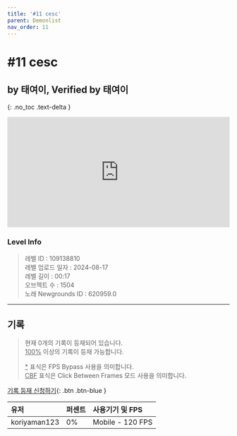 ```yaml
---   
title: '#11 cesc'   
parent: Demonlist   
nav_order: 11   
---
```

# #11 cesc   
## by 태여이, Verified by 태여이   
{: .no_toc .text-delta }   
<p>
<iframe allow="accelerometer; autoplay; clipboard-write; encrypted-media; gyroscope; picture-in-picture" allowfullscreen="true" frameborder="0" height="250px" src="https://www.youtube.com/embed/k-9_WIZX1Lc" width="100%"></iframe>
</p>

### Level Info
> 레벨 ID : 109138810   
> 레벨 업로드 일자 : 2024-08-17   
> 레벨 길이 : 00:17   
> 오브젝트 수 : 1504   
> 노래 Newgrounds ID : 620959.0   




---

## 기록   

> 현재 0개의 기록이 등재되어 있습니다.  
> <U>100%</U> 이상의 기록이 등재 가능합니다. 
>    
> <U>*</U> 표식은 FPS Bypass 사용을 의미합니다.   
> <U>CBF</U>  표식은 Click Between Frames 모드 사용을 의미합니다.   

[기록 등재 신청하기](https://gmdquackforum.site/submit.html){: .btn .btn-blue }   

| 유저         | 퍼센트             | 사용기기 및 FPS |   
|:-------------|:------------------|:---------------|   
| koriyaman123  | 0%               | Mobile - 120 FPS |   
